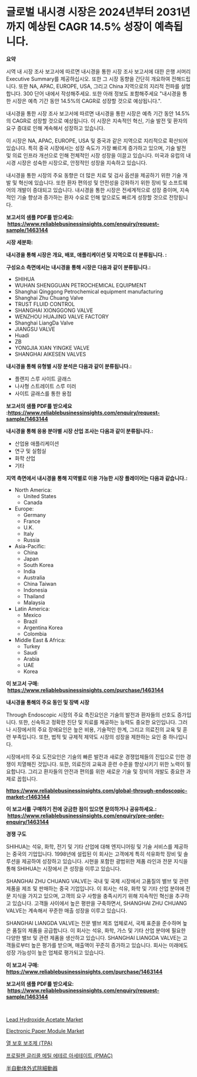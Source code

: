 <p><h1>글로벌 내시경 시장은 2024년부터 2031년까지 예상된 CAGR 14.5% 성장이 예측됩니다.</h1></p><p><strong>요약</strong></p>
<p><p>시역 내 시장 조사 보고서에 따르면 내시경을 통한 시장 조사 보고서에 대한 은행 서머리 Executive Summary를 제공하십시오. 또한 그 시장 동향을 간단히 개요하여 전해드립니다. 또한 NA, APAC, EUROPE, USA, 그리고 China 지역으로의 지리적 전파를 설명합니다. 300 단어 내에서 작성해주세요. 또한 아래 정보도 포함해주세요 "내시경을 통한 시장은 예측 기간 동안 14.5%의 CAGR로 성장할 것으로 예상됩니다.".</p><p>내시경을 통한 시장 조사 보고서에 따르면 내시경을 통한 시장은 예측 기간 동안 14.5%의 CAGR로 성장할 것으로 예상됩니다. 이 시장은 지속적인 혁신, 기술 발전 및 환자의 요구 증대로 인해 계속해서 성장하고 있습니다.</p><p>이 시장은 NA, APAC, EUROPE, USA 및 중국과 같은 지역으로 지리적으로 확산되어 있습니다. 특히 중국 시장에서는 성장 속도가 가장 빠르게 증가하고 있으며, 기술 발전 및 의료 인프라 개선으로 인해 전체적인 시장 성장을 이끌고 있습니다. 미국과 유럽의 내시경 시장은 성숙한 시장으로, 안정적인 성장을 지속하고 있습니다.</p><p>내시경을 통한 시장의 주요 동향은 더 많은 치료 및 검사 옵션을 제공하기 위한 기술 개발 및 혁신에 있습니다. 또한 환자 편의성 및 안전성을 강화하기 위한 장비 및 소프트웨어의 개발이 증대되고 있습니다. 내시경을 통한 시장은 전세계적으로 성장 중이며, 지속적인 기술 향상과 증가하는 환자 수요로 인해 앞으로도 빠르게 성장할 것으로 전망됩니다.</p></p>
<p><strong>보고서의 샘플 PDF를 받으세요: &nbsp;<a href="https://www.reliablebusinessinsights.com/enquiry/request-sample/1463144">https://www.reliablebusinessinsights.com/enquiry/request-sample/1463144</a></strong></p>
<p><strong>시장 세분화:</strong></p>
<p><strong> 내시경을 통해 시장은 개요, 배포, 애플리케이션 및 지역으로 더 분류됩니다. :</strong></p>
<p><strong>구성요소 측면에서는 내시경을 통해 시장은 다음과 같이 분류됩니다.:</strong></p>
<p><ul><li>SHIHUA</li><li>WUHAN SHENGGUAN PETROCHEMICAL EQUIPMENT</li><li>Shanghai Qinggong Petrochemical equipment manufacturing</li><li>Shanghai Zhu Chuang Valve</li><li>TRUST FLUID CONTROL</li><li>SHANGHAI XIONGGONG VALVE</li><li>WENZHOU HUAJING VALVE FACTORY</li><li>Shanghai LiangDa Valve</li><li>JIANGSU VALVE</li><li>Huadi</li><li>ZB</li><li>YONGJIA XIAN YINGKE VALVE</li><li>SHANGHAI AIKESEN VALVES</li></ul></p>
<p><strong> 내시경을 통해 유형별 시장 분석은 다음과 같이 분류됩니다.:</strong></p>
<p><ul><li>플랜지 스루 사이트 글래스</li><li>나사형 스트레이트 스루 미러</li><li>사이트 글래스를 통한 용접</li></ul></p>
<p><strong>보고서의 샘플 PDF를 받으세요 :<a href="https://www.reliablebusinessinsights.com/enquiry/request-sample/1463144">https://www.reliablebusinessinsights.com/enquiry/request-sample/1463144</a></strong></p>
<p><strong> 내시경을 통해 응용 분야별 시장 산업 조사는 다음과 같이 분류됩니다.:</strong></p>
<p><ul><li>산업용 애플리케이션</li><li>연구 및 실험실</li><li>화학 산업</li><li>기타</li></ul></p>
<p><strong>지역 측면에서 내시경을 통해 지역별로 이용 가능한 시장 플레이어는 다음과 같습니다.:</strong></p>
<p><ul>
    <li>
        North America:
        <ul>
            <li>United States</li>
            <li>Canada</li>
        </ul>
    </li>
    <li>
        Europe:
        <ul>
            <li>Germany</li>
            <li>France</li>
            <li>U.K.</li>
            <li>Italy</li>
            <li>Russia</li>
        </ul>
    </li>
    <li>
        Asia-Pacific:
        <ul>
            <li>China</li>
            <li>Japan</li>
            <li>South Korea</li>
            <li>India</li>
            <li>Australia</li>
            <li>China Taiwan</li>
            <li>Indonesia</li>
            <li>Thailand</li>
            <li>Malaysia</li>
        </ul>
    </li>
    <li>
        Latin America:
        <ul>
            <li>Mexico</li>
            <li>Brazil</li>
            <li>Argentina Korea</li>
            <li>Colombia</li>
        </ul>
    </li>
    <li>
        Middle East & Africa:
        <ul>
            <li>Turkey</li>
            <li>Saudi</li>
            <li>Arabia</li>
            <li>UAE</li>
            <li>Korea</li>
        </ul>
    </li>
    </ul></p>
<p><strong>이 보고서 구매: &nbsp;<a href="https://www.reliablebusinessinsights.com/purchase/1463144">https://www.reliablebusinessinsights.com/purchase/1463144</a></strong></p>
<p><strong>내시경을 통해의 주요 동인 및 장벽 시장</strong></p>
<p><p>Through Endoscopic 시장의 주요 촉진요인은 기술의 발전과 환자들의 선호도 증가입니다. 또한, 신속하고 정확한 진단 및 치료를 제공하는 능력도 중요한 요인입니다. 그러나 시장에서의 주요 장애요인은 높은 비용, 기술적인 한계, 그리고 의료진의 교육 및 훈련 부족입니다. 또한, 법적 및 규제적 제약도 시장의 성장을 제한하는 요인 중 하나입니다.</p><p>시장에서의 주요 도전요인은 기술의 빠른 발전과 새로운 경쟁업체들의 진입으로 인한 경쟁이 치열해진 것입니다. 또한, 의료진의 교육과 훈련 수준을 향상시키기 위한 노력이 필요합니다. 그리고 환자들의 안전과 편의를 위한 새로운 기술 및 장비의 개발도 중요한 과제로 꼽힙니다.</p></p>
<p><strong><a href="https://www.reliablebusinessinsights.com/global-through-endoscopic-market-r1463144">https://www.reliablebusinessinsights.com/global-through-endoscopic-market-r1463144</a></strong></p>
<p><strong>이 보고서를 구매하기 전에 궁금한 점이 있으면 문의하거나 공유하세요.: &nbsp;<a href="https://www.reliablebusinessinsights.com/enquiry/pre-order-enquiry/1463144">https://www.reliablebusinessinsights.com/enquiry/pre-order-enquiry/1463144</a></strong></p>
<p><strong>경쟁 구도</strong></p>
<p><p>SHIHUA는 석유, 화학, 전기 및 기타 산업에 대해 엔지니어링 및 기술 서비스를 제공하는 중국의 기업입니다. 1998년에 설립된 이 회사는 고객에게 특히 석유화학 장비 및 솔루션을 제공하여 성장하고 있습니다. 시현을 포함한 광범위한 제품 라인과 전문 지식을 통해 SHIHUA는 시장에서 큰 성장을 이루고 있습니다.</p><p>SHANGHAI ZHU CHUANG VALVE는 국내 및 국제 시장에서 고품질의 밸브 및 관련 제품을 제조 및 판매하는 중국 기업입니다. 이 회사는 석유, 화학 및 기타 산업 분야에 전문 지식을 가지고 있으며, 고객의 요구 사항을 충족시키기 위해 지속적인 혁신을 추구하고 있습니다. 고객들 사이에서 높은 평판을 구축하면서, SHANGHAI ZHU CHUANG VALVE는 계속해서 꾸준한 매출 성장을 이루고 있습니다.</p><p>SHANGHAI LIANGDA VALVE는 전문 밸브 제조 업체로서, 국제 표준을 준수하며 높은 품질의 제품을 공급합니다. 이 회사는 석유, 화학, 가스 및 기타 산업 분야에 필요한 다양한 밸브 및 관련 제품을 생산하고 있습니다. SHANGHAI LIANGDA VALVE는 고객들로부터 높은 평가를 받으며, 매출액이 꾸준히 증가하고 있습니다. 회사는 미래에도 성장 가능성이 높은 업체로 평가되고 있습니다.</p></p>
<p><strong>이 보고서 구매: &nbsp; <a href="https://www.reliablebusinessinsights.com/purchase/1463144">https://www.reliablebusinessinsights.com/purchase/1463144</a></strong></p>
<p><strong>보고서의 샘플 PDF를 받으세요: &nbsp;<a href="https://www.reliablebusinessinsights.com/enquiry/request-sample/1463144">https://www.reliablebusinessinsights.com/enquiry/request-sample/1463144</a></strong><strong></strong></p>
<p>&nbsp;</p>
<p><p><a href="https://github.com/arionmp/Market-Research-Report-List-3/blob/main/lead-hydroxide-acetate-market.md">Lead Hydroxide Acetate Market</a></p><p><a href="https://issuu.com/reportprime-2/docs/electronic-paper-module-market-size-2030.pptx">Electronic Paper Module Market</a></p><p><a href="https://github.com/ConstantinVon/Market-Research-Report-List-1/blob/main/885537697613.md">열 보호 보조제 (TPA)</a></p><p><a href="https://github.com/sammyUltyylrich9067856/Market-Research-Report-List-2/blob/main/664309397612.md">프로필렌 글리콜 메틸 에테르 아세테이트 (PMAC)</a></p><p><a href="https://medium.com/@jacksonmith1931/%E5%8D%8A%E8%87%AA%E5%8B%95%E4%BD%93%E5%A4%96%E5%BC%8F%E9%99%A4%E7%B4%B0%E5%8B%95%E5%99%A8%E5%B8%82%E5%A0%B4%E8%A6%8F%E6%A8%A1-%E5%B8%82%E5%A0%B4%E5%B1%95%E6%9C%9B%E3%81%8A%E3%82%88%E3%81%B3%E5%B8%82%E5%A0%B4%E4%BA%88%E6%B8%AC-2024%E5%B9%B4%E3%81%8B%E3%82%892031%E5%B9%B4%E3%81%BE%E3%81%A7-fca55197ed55">半自動体外式除細動器</a></p></p>